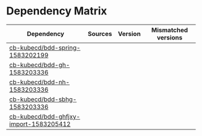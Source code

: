 # Dependency Matrix

Dependency | Sources | Version | Mismatched versions
---------- | ------- | ------- | -------------------
[cb-kubecd/bdd-spring-1583202199](https://github.com/cb-kubecd/bdd-spring-1583202199.git) |  | []() | 
[cb-kubecd/bdd-gh-1583203336](https://github.com/cb-kubecd/bdd-gh-1583203336.git) |  | []() | 
[cb-kubecd/bdd-nh-1583203336](https://github.com/cb-kubecd/bdd-nh-1583203336.git) |  | []() | 
[cb-kubecd/bdd-sbhg-1583203336](https://github.com/cb-kubecd/bdd-sbhg-1583203336.git) |  | []() | 
[cb-kubecd/bdd-ghfjxy-import-1583205412](https://github.com/cb-kubecd/bdd-ghfjxy-import-1583205412.git) |  | []() | 
